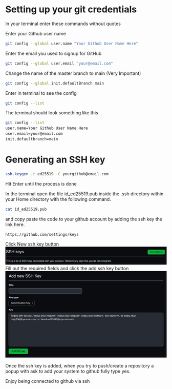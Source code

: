 # Setting up your git credentials

In your terminal enter these commands without quotes

Enter your Github user name

```bash
git config --global user.name "Your Github User Name Here"
```

Enter the email you used to signup for GitHub

```bash
git config --global user.email "your@email.com"
```

Change the name of the master branch to main (Very Important)

```bash
git config --global init.defaultBranch main
```

Enter in terminal to see the config

```bash
git config --list
```
The terminal should look something like this 
```bash
git config --list
user.name=Your Github User Name Here
user.email=your@email.com
init.defaultbranch=main
```

# Generating an SSH key

```bash
ssh-keygen -t ed25519 -C yourgithub@email.com
```

Hit Enter until the process is done

In the terminal open the file id_ed25519.pub inside the .ssh directory within your Home directory with the following command.
```bash
cat id_ed25519.pub 
```
and copy paste the code to your github account by adding the ssh key the link here.

```url
https://github.com/settings/keys
```

Click New ssh key button
![alt text](sshbutton.png)
Fill out the required fields and click the add ssh key button
![alt text](newsshsubmit.png)

Once the ssh key is added, when you try to push/create a repository a popup with ask to add your system to github fully type yes.

Enjoy being connected to github via ssh
